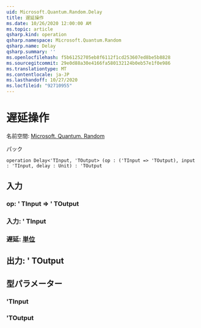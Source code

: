 ```yaml
---
uid: Microsoft.Quantum.Random.Delay
title: 遅延操作
ms.date: 10/26/2020 12:00:00 AM
ms.topic: article
qsharp.kind: operation
qsharp.namespace: Microsoft.Quantum.Random
qsharp.name: Delay
qsharp.summary: ''
ms.openlocfilehash: f5b61252705eb8f6112f1cd253607ed8be5b8828
ms.sourcegitcommit: 29e0d88a30e4166fa580132124b0eb57e1f0e986
ms.translationtype: MT
ms.contentlocale: ja-JP
ms.lasthandoff: 10/27/2020
ms.locfileid: "92710955"
---
```

# <a name="delay-operation"></a>遅延操作

名前空間: [Microsoft. Quantum. Random](xref:Microsoft.Quantum.Random)

パック [](https://nuget.org/packages/)




```qsharp
operation Delay<'TInput, 'TOutput> (op : ('TInput => 'TOutput), input : 'TInput, delay : Unit) : 'TOutput
```


## <a name="input"></a>入力

### <a name="op--tinput--toutput"></a>op: ' TInput => ' TOutput 




### <a name="input--tinput"></a>入力: ' TInput




### <a name="delay--unit"></a>遅延: [単位](xref:microsoft.quantum.lang-ref.unit)





## <a name="output--toutput"></a>出力: ' TOutput



## <a name="type-parameters"></a>型パラメーター

### <a name="tinput"></a>'TInput


### <a name="toutput"></a>'TOutput

